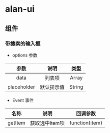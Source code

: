 # alan-ui

## 组件

### 带搜索的输入框

- options 参数

| 参数 | 说明 | 类型 |
| :----:|:----:|:----:|
| data | 列表项 | Array |
| placeholder | 默认提示值 | String |

- Event 事件

| 名称 | 说明 | 回调参数 |
| :----: |:----:|:----: |
| getItem| 获取选中item项 |function(item)|
